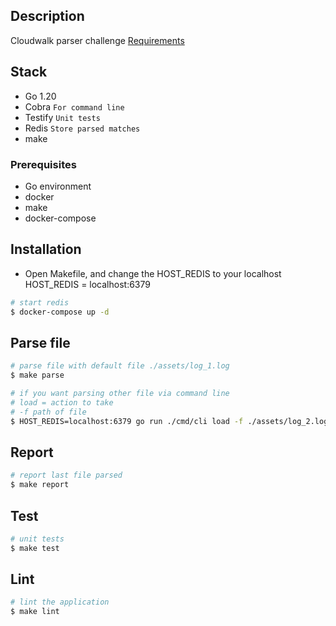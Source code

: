 ## Description
Cloudwalk parser challenge
[Requirements](https://gist.github.com/cloudwalk-tests/704a555a0fe475ae0284ad9088e203f1)

## Stack
* Go 1.20
* Cobra `For command line`
* Testify `Unit tests`
* Redis `Store parsed matches`
* make

### Prerequisites
* Go environment
* docker
* make
* docker-compose

## Installation
- Open Makefile, and change the HOST_REDIS to your localhost
  HOST_REDIS = localhost:6379

```bash
# start redis 
$ docker-compose up -d
```

## Parse file
```bash
# parse file with default file ./assets/log_1.log
$ make parse

# if you want parsing other file via command line
# load = action to take
# -f path of file
$ HOST_REDIS=localhost:6379 go run ./cmd/cli load -f ./assets/log_2.log
```

## Report
```bash
# report last file parsed
$ make report
```

## Test
```bash
# unit tests
$ make test
```

## Lint
```bash
# lint the application
$ make lint
```